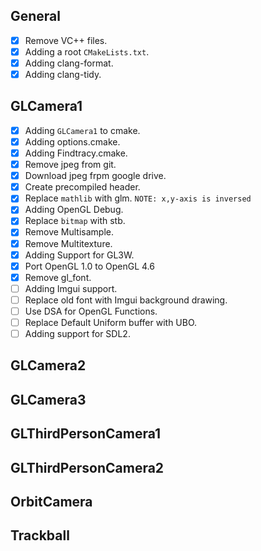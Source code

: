 General
-------
- [x] Remove VC++ files.
- [x] Adding a root `CMakeLists.txt`.
- [x] Adding clang-format.
- [x] Adding clang-tidy.

GLCamera1
---------
- [x] Adding `GLCamera1` to cmake.
- [x] Adding options.cmake.
- [x] Adding Findtracy.cmake.
- [x] Remove jpeg from git.
- [x] Download jpeg frpm google drive.
- [x] Create precompiled header.
- [x] Replace `mathlib` with glm. `NOTE: x,y-axis is inversed`
- [x] Adding OpenGL Debug.
- [x] Replace `bitmap` with stb.
- [x] Remove Multisample.
- [x] Remove Multitexture.
- [x] Adding Support for GL3W.
- [x] Port OpenGL 1.0 to OpenGL 4.6
- [x] Remove gl_font.
- [ ] Adding Imgui support.
- [ ] Replace old font with Imgui background drawing.
- [ ] Use DSA for OpenGL Functions.
- [ ] Replace Default Uniform buffer with UBO.
- [ ] Adding support for SDL2.

GLCamera2
---------

GLCamera3
---------

GLThirdPersonCamera1
--------------------

GLThirdPersonCamera2
--------------------

OrbitCamera
-----------

Trackball
---------
